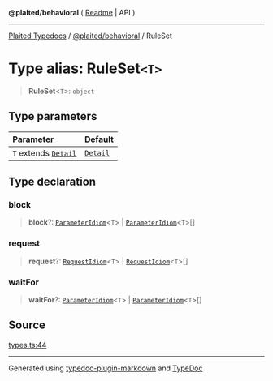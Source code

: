 **@plaited/behavioral** ( [Readme](../README.md) \| API )

***

[Plaited Typedocs](../../../modules.md) / [@plaited/behavioral](../modules.md) / RuleSet

# Type alias: RuleSet`<T>`

> **RuleSet**\<`T`\>: `object`

## Type parameters

| Parameter | Default |
| :------ | :------ |
| `T` extends [`Detail`](Detail.md) | [`Detail`](Detail.md) |

## Type declaration

### block

> **block**?: [`ParameterIdiom`](ParameterIdiom.md)\<`T`\> \| [`ParameterIdiom`](ParameterIdiom.md)\<`T`\>[]

### request

> **request**?: [`RequestIdiom`](RequestIdiom.md)\<`T`\> \| [`RequestIdiom`](RequestIdiom.md)\<`T`\>[]

### waitFor

> **waitFor**?: [`ParameterIdiom`](ParameterIdiom.md)\<`T`\> \| [`ParameterIdiom`](ParameterIdiom.md)\<`T`\>[]

## Source

[types.ts:44](https://github.com/plaited/plaited/blob/b0dd907/libs/behavioral/src/types.ts#L44)

***

Generated using [typedoc-plugin-markdown](https://www.npmjs.com/package/typedoc-plugin-markdown) and [TypeDoc](https://typedoc.org/)
